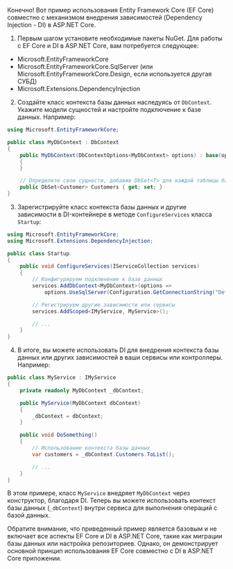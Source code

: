 Конечно! Вот пример использования Entity Framework Core (EF Core) совместно с механизмом внедрения зависимостей (Dependency Injection - DI) в ASP.NET Core.

1. Первым шагом установите необходимые пакеты NuGet. Для работы с EF Core и DI в ASP.NET Core, вам потребуется следующее:

- Microsoft.EntityFrameworkCore
- Microsoft.EntityFrameworkCore.SqlServer (или Microsoft.EntityFrameworkCore.Design, если используется другая СУБД)
- Microsoft.Extensions.DependencyInjection

2. Создайте класс контекста базы данных наследуясь от `DbContext`. Укажите модели сущностей и настройте подключение к базе данных. Например:

```csharp
using Microsoft.EntityFrameworkCore;

public class MyDbContext : DbContext
{
    public MyDbContext(DbContextOptions<MyDbContext> options) : base(options)
    {
    }

    // Определите свои сущности, добавив DbSet<T> для каждой таблицы базы данных
    public DbSet<Customer> Customers { get; set; }
}
```

3. Зарегистрируйте класс контекста базы данных и другие зависимости в DI-контейнере в методе `ConfigureServices` класса `Startup`:

```csharp
using Microsoft.EntityFrameworkCore;
using Microsoft.Extensions.DependencyInjection;

public class Startup
{
    public void ConfigureServices(IServiceCollection services)
    {
        // Конфигурируем подключение к базе данных
        services.AddDbContext<MyDbContext>(options =>
            options.UseSqlServer(Configuration.GetConnectionString("DefaultConnection")));

        // Регистрируем другие зависимости или сервисы
        services.AddScoped<IMyService, MyService>();

        // ...
    }
}
```

4. В итоге, вы можете использовать DI для внедрения контекста базы данных или других зависимостей в ваши сервисы или контроллеры. Например:

```csharp
public class MyService : IMyService
{
    private readonly MyDbContext _dbContext;

    public MyService(MyDbContext dbContext)
    {
        _dbContext = dbContext;
    }

    public void DoSomething()
    {
        // Использование контекста базы данных
        var customers = _dbContext.Customers.ToList();

        // ...
    }
}
```

В этом примере, класс `MyService` внедряет `MyDbContext` через конструктор, благодаря DI. Теперь вы можете использовать контекст базы данных (`_dbContext`) внутри сервиса для выполнения операций с базой данных.

Обратите внимание, что приведенный пример является базовым и не включает все аспекты EF Core и DI в ASP.NET Core, такие как миграции базы данных или настройка репозиториев. Однако, он демонстрирует основной принцип использования EF Core совместно с DI в ASP.NET Core приложении.
